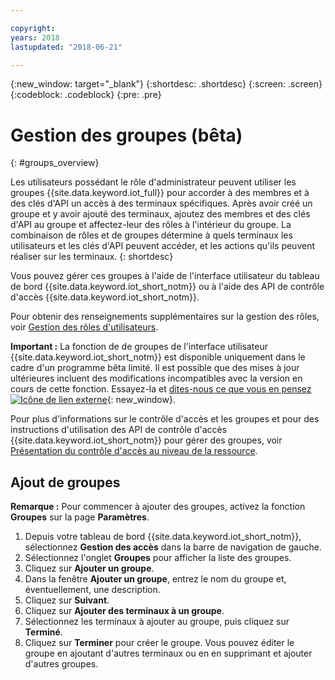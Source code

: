 ```yaml
---

copyright:
years: 2018
lastupdated: "2018-06-21"

---
```


{:new_window: target="\_blank"}
{:shortdesc: .shortdesc}
{:screen: .screen}
{:codeblock: .codeblock}
{:pre: .pre}


# Gestion des groupes (bêta)
{: #groups_overview}

Les utilisateurs possédant le rôle d'administrateur peuvent utiliser les groupes {{site.data.keyword.iot_full}} pour accorder à des membres et à des clés d'API un accès à des terminaux spécifiques. Après avoir créé un groupe et y avoir ajouté des terminaux, ajoutez des membres et des clés d'API au groupe et affectez-leur des rôles à l'intérieur du groupe. La combinaison de rôles et de groupes détermine à quels terminaux les utilisateurs et les clés d'API peuvent accéder, et les actions qu'ils peuvent réaliser sur les terminaux.
{: shortdesc}

Vous pouvez gérer ces groupes à l'aide de l'interface utilisateur du tableau de bord {{site.data.keyword.iot_short_notm}} ou à l'aide des API de contrôle d'accès {{site.data.keyword.iot_short_notm}}.

Pour obtenir des renseignements supplémentaires sur la gestion des rôles, voir [Gestion des rôles d'utilisateurs](managing_user_roles.html#managing-user-roles).

**Important :** La fonction de de groupes de l'interface utilisateur {{site.data.keyword.iot_short_notm}} est disponible uniquement dans le cadre d'un programme bêta limité. Il est possible que des mises à jour ultérieures incluent des modifications incompatibles avec la version en cours de cette fonction. Essayez-la et [dites-nous ce que vous en pensez ![Icône de lien externe](../../icons/launch-glyph.svg)](https://developer.ibm.com/answers/smart-spaces/17/internet-of-things.html){: new_window}.

Pour plus d'informations sur le contrôle d'accès et les groupes et pour des instructions d'utilisation des API de contrôle d'accès {{site.data.keyword.iot_short_notm}} pour gérer des groupes, voir [Présentation du contrôle d'accès au niveau de la ressource](reference/rlac_overview.html#RLAC_overview).

## Ajout de groupes

**Remarque :** Pour commencer à ajouter des groupes, activez la fonction **Groupes** sur la page **Paramètres**. 

1. Depuis votre tableau de bord {{site.data.keyword.iot_short_notm}}, sélectionnez **Gestion des accès** dans la barre de navigation de gauche.
2. Sélectionnez l'onglet **Groupes** pour afficher la liste des groupes.
3. Cliquez sur **Ajouter un groupe**.
4. Dans la fenêtre **Ajouter un groupe**, entrez le nom du groupe et, éventuellement, une description.
5. Cliquez sur **Suivant**.
6. Cliquez sur **Ajouter des terminaux à un groupe**.
7. Sélectionnez les terminaux à ajouter au groupe, puis cliquez sur **Terminé**.
8. Cliquez sur **Terminer** pour créer le groupe.
Vous pouvez éditer le groupe en ajoutant d'autres terminaux ou en en supprimant et ajouter d'autres groupes.

